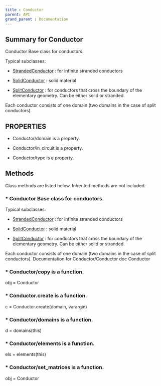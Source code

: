 ```yaml
---
title : Conductor
parent: API
grand_parent : Documentation
---
```

## Summary for Conductor
Conductor Base class for conductors.

Typical subclasses:

* [StrandedConductor](StrandedConductor.html) : for infinite stranded conductors

* [SolidConductor](SolidConductor.html) : solid material

* [SplitConductor](SplitConductor.html) : for conductors that cross the boundary of the
elementary geometry. Can be either solid or stranded.

Each conductor consists of one domain (two domains in the case of
split conductors).
## PROPERTIES
* Conductor/domain is a property.

* Conductor/in_circuit is a property.

* Conductor/type is a property.

## Methods
Class methods are listed below. Inherited methods are not included.
### * Conductor Base class for conductors.

Typical subclasses:

* [StrandedConductor](StrandedConductor.html) : for infinite stranded conductors

* [SolidConductor](SolidConductor.html) : solid material

* [SplitConductor](SplitConductor.html) : for conductors that cross the boundary of the
elementary geometry. Can be either solid or stranded.

Each conductor consists of one domain (two domains in the case of
split conductors).
Documentation for Conductor/Conductor
doc Conductor

### * Conductor/copy is a function.
obj = Conductor

### * Conductor.create is a function.
c = Conductor.create(domain, varargin)

### * Conductor/domains is a function.
d = domains(this)

### * Conductor/elements is a function.
els = elements(this)

### * Conductor/set_matrices is a function.
obj = Conductor

